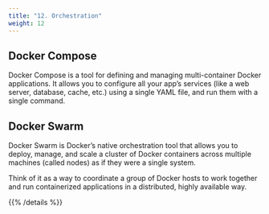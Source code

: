 ```yaml
---
title: "12. Orchestration"
weight: 12
---
```


## Docker Compose

Docker Compose is a tool for defining and managing multi-container Docker applications. It allows you to configure all your app’s services (like a web server, database, cache, etc.) using a single YAML file, and run them with a single command.


## Docker Swarm

Docker Swarm is Docker’s native orchestration tool that allows you to deploy, manage, and scale a cluster of Docker containers across multiple machines (called nodes) as if they were a single system.

Think of it as a way to coordinate a group of Docker hosts to work together and run containerized applications in a distributed, highly available way.

{{% /details %}}
